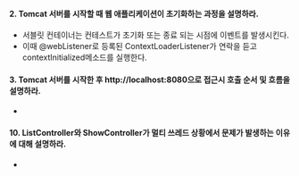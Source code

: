 #### 2. Tomcat 서버를 시작할 때 웹 애플리케이션이 초기화하는 과정을 설명하라.
* 서블릿 컨테이너는 컨테스트가 초기화 또는 종료 되는 시점에 이벤트를 발생시킨다.
* 이때 @webListener로 등록된 ContextLoaderListener가 연락을 듣고 contextInitialized메소드를 실행한다.

#### 3. Tomcat 서버를 시작한 후 http://localhost:8080으로 접근시 호출 순서 및 흐름을 설명하라.
* 

#### 10. ListController와 ShowController가 멀티 쓰레드 상황에서 문제가 발생하는 이유에 대해 설명하라.
* 

